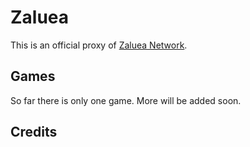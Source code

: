 # Zaluea
This is an official proxy of [Zaluea Network](https://discord.gg/8SDaUugBqu).

## Games
So far there is only one game. More will be added soon.

## Credits
